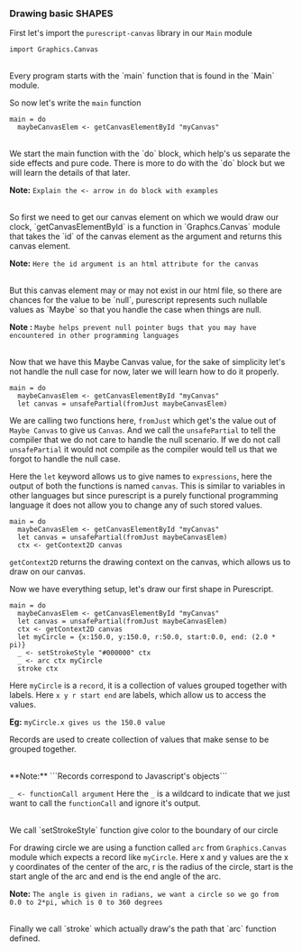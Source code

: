 ### Drawing basic SHAPES

First let's import the `purescript-canvas` library in our `Main` module

`import Graphics.Canvas`

<br/>
Every program starts with the `main` function that is found in the `Main` module.

So now let's write the `main` function

```
main = do
  maybeCanvasElem <- getCanvasElementById "myCanvas"
```

<br/>
We start the main function with the `do` block, which help's us separate the side effects and pure code.
There is more to do with the `do` block but we will learn the details of that later.

**Note:**
```Explain the <- arrow in do block with examples ```

<br/>
So first we need to get our canvas element on which we would draw our clock,
`getCanvasElementById` is a function in `Graphcs.Canvas` module that takes the `id` of the canvas element as the argument and returns this canvas element.

**Note:** 
```Here the id argument is an html attribute for the canvas```

<br/>
But this canvas element may or may not exist in our html file, so there are chances for the value to be `null`, purescript represents
such nullable values as `Maybe` so that you handle the case when things are null.

**Note :** ```Maybe helps prevent null pointer bugs that you may have encountered in other programming languages```

<br/>
Now that we have this Maybe Canvas value, for the sake of simplicity let's not handle the null case for now, later we will learn how to do it properly.

```
main = do
  maybeCanvasElem <- getCanvasElementById "myCanvas"
  let canvas = unsafePartial(fromJust maybeCanvasElem)
```

We are calling two functions here, `fromJust` which get's the value out of `Maybe Canvas` to give us `Canvas`. And we call the `unsafePartial` to tell the compiler that we do not care to handle the null scenario.
If we do not call `unsafePartial` it would not compile as the compiler would tell us that we forgot to handle the null case.

Here the `let` keyword allows us to give names to `expressions`, here the output of both the functions is named `canvas`.
This is similar to variables in other languages but since purescript is a purely functional programming language it does not allow you to change any of such stored values.

```
main = do
  maybeCanvasElem <- getCanvasElementById "myCanvas"
  let canvas = unsafePartial(fromJust maybeCanvasElem)
  ctx <- getContext2D canvas
```

`getContext2D` returns the drawing context on the canvas, which allows us to draw on our canvas.

Now we have everything setup, let's draw our first shape in Purescript.

```
main = do
  maybeCanvasElem <- getCanvasElementById "myCanvas"
  let canvas = unsafePartial(fromJust maybeCanvasElem)
  ctx <- getContext2D canvas
  let myCircle = {x:150.0, y:150.0, r:50.0, start:0.0, end: (2.0 * pi)}
  _ <- setStrokeStyle "#000000" ctx
  _ <- arc ctx myCircle
  stroke ctx
```


Here `myCircle` is a `record`, it is a collection of values grouped together with labels.
Here `x y r start end` are labels, which allow us to access the values.

**Eg:**
```myCircle.x gives us the 150.0 value```

Records are used to create collection of values that make sense to be grouped together.

<br/>
**Note:**
```Records correspond to Javascript's objects```

`_ <- functionCall argument`
Here the `_` is a wildcard to indicate that we just want to call the `functionCall` and ignore it's output.

<br/>
We call `setStrokeStyle` function give color to the boundary of our circle

For drawing circle we are using a function called `arc` from `Graphics.Canvas` module which expects a record like `myCircle`.
Here x and y values are the x y coordinates of the center of the arc, r is the radius of the circle, start is the start angle of the arc
and end is the end angle of the arc.

**Note:**
```The angle is given in radians, we want a circle so we go from 0.0 to 2*pi, which is 0 to 360 degrees```

<br/>
Finally we call `stroke` which actually draw's the path that `arc` function defined.

